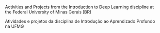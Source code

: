 Activities and Projects from the Introduction to Deep Learning discipline at the Federal University of Minas Gerais (BR)

Atividades e projetos da disciplina de Introdução ao Aprendizado Profundo na UFMG
